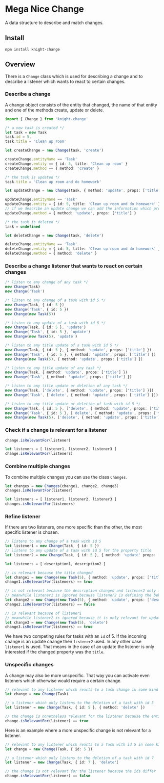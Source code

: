 # Mega Nice Change

A data structure to describe and match changes.

## Install

`npm install knight-change`

## Overview

There is a `Change` class which is used for describing a change and to describe a listener which wants to react to certain changes.

### Describe a change

A change object consists of the entity that changed, the name of that entity and one of the methods create, update or delete.

```typescript
import { Change } from 'knight-change'

/* a new task is created */
let task = new Task
task.id = 5,
task.title = 'Clean up room'

let createChange = new Change(task, 'create')

createChange.entityName == 'Task'
createChange.entity == { id: 5, title: 'Clean up room' }
createChange.method == { method: 'create' }

/* the task is updated */
task.title = 'Clean up room and do homework'

let updateChange = new Change(task, { method: 'update', props: ['title'] })

updateChange.entityName == 'Task'
updateChange.entity = { id: 5, title: 'Clean up room and do homework' }
// if we describe an update change we can add the information which properties changed
updateChange.method = { method: 'update', props: ['title'] }

/* the task is deleted */
task = undefined

let deleteChange = new Change(task, 'delete')

deleteChange.entityName == 'Task'
deleteChange.entity = { id: 5, title: 'Clean up room and do homework' }
deleteChange.method = { method: 'delete' }
```

### Describe a change listener that wants to react on certain changes

```typescript
/* listen to any change of any task */
new Change(Task)
new Change('Task')

/* listen to any change of a task with id 5 */
new Change(Task, { id: 5 })
new Change('Task', { id: 5 })
new Change(new Task(5))

/* listen to any update of a task with id 5 */
new Change(Task, { id: 5 }, 'update')
new Change('Task', { id: 5 }, 'update')
new Change(new Task(5), 'update')

/* listen to any title update of a task with id 5 */
new Change(Task, { id: 5 }, { method: 'update', props: ['title'] })
new Change('Task', { id: 5 }, { method: 'update', props: ['title'] })
new Change(new Task(5), { method: 'update', props: ['title'] })

/* listen to any title update of any task */
new Change(Task, { method: 'update', props: ['title'] })
new Change('Task', { method: 'update', props: ['title'] })

/* listen to any title update or deletion of any task */
new Change(Task, ['delete', { method: 'update', props: ['title'] }])
new Change('Task', ['delete', { method: 'update', props: ['title'] }])

/* listen to any title update or deletion of task with id 5 */
new Change(Task, { id: 5 }, ['delete', { method: 'update', props: ['title'] }])
new Change('Task', { id: 5 }, ['delete', { method: 'update', props: ['title'] }])
new Change(new Task(5), ['delete', { method: 'update', props: ['title'] }])
```

### Check if a change is relevant for a listener

```typescript
change.isRelevantFor(listener)

let listeners = [ listener1, listener2, listener3 ]
change.isRelevantFor(listeners)
```

### Combine multiple changes

To combine multiple changes you can use the class `Changes`.

```typescript
let changes = new Changes(change1, change2, change3)
changes.isRelevantFor(listener)

let listeners = [ listener1, listener2, listener3 ]
changes.isRelevantFor(listeners)
```

### Refine listener

If there are two listeners, one more specific than the other, the most specific listener is chosen.

```typescript
// listens to any change of a task with id 5
let listener1 = new Change(Task, { id: 5 })
// listens to any update of a task with id 5 for the property title
let listener2 = new Change(Task, { id: 5 }, { method: 'update' props: ['title'] })

let listeners = [ description1, description2 ]

// is relevant because the title changed
let change1 = new Change(new Task(5), { method: 'update', props: ['title'] })
change1.isRelevantFor(listeners) == true

// is not relevant because the description changed and listener2 only listens to title changes
// meanwhile listener1 is ignored because listener2 is defining the behaviour for updates
let change2 = new Change(new Task(5), { method: 'update', props: ['description'] })
change2.isRelevantFor(listeners) == false

// is relevant because of listener1
// meanwhile listener2 is ignored because it is only relevant for updates
let change3 = new Change(new Task(5), 'delete')
change3.isRelevantFor(listeners) == true
```

We have two competing rules for tasks with an `id` of 5. If the incoming change is an update change then `listener2` used. In any other case `listener1` is used. That means in the case of an update the listener is only interested if the changed property was the `title`.

### Unspecific changes

A change may also be more unspecific. That way you can activate even listeners which otherwise would require a certain change.

```typescript
// relevant to any listener which reacts to a task change in some kind of way
let change = new Change(Task)

// a listener which only listens to the deletion of a task with id 5
let listener = new Change(Task, { id: 5 }, { method: 'delete' })

// the change is nonetheless relevant for the listener because the entity name is the same
change.isRelevantFor(listener) == true
```

Here is an example where a more unspecific change is not relevant for a listener.

```typescript
// relevant to any listener which reacts to a Task with id 5 in some kind of way
let change = new Change(Task, { id: 5 })

// a listener which only listens to the deletion of a task with id 7
let listener = new Change(Task, { id: 7 }, 'delete')

// the change is not relevant for the listener because the ids differ
change.isRelevantFor(listener) == false
```